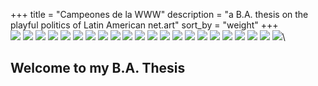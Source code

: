 +++
title = "Campeones de la WWW"
description = "a B.A. thesis on the playful politics of Latin American net.art"
sort_by = "weight"
+++
\
![](index/image1.jpg)
![](index/image2.png)
![](index/image3.jpg)
![](index/image5.jpg)
![](index/image6.jpg)
![](index/image7.jpg)
![](index/image11.jpg)
![](index/image12.jpg)
![](index/image13.jpg)
![](index/image14.jpg)
![](index/image15.png)
![](index/image16.jpg)
![](index/image17.jpg)
![](index/image18.jpg)
![](index/image19.jpg)
![](index/image20.png)
![](index/image21.jpg)
![](index/image23.jpg)
![](index/image24.jpg)
![](index/image25.jpg)
![](index/image26.png)
![](index/image22.jpg)\
<h2>Welcome to my B.A. Thesis<h2>